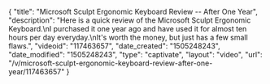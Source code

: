 {
    "title": "Microsoft Sculpt Ergonomic Keyboard Review -- After One Year",
    "description": "Here is a quick review of the Microsoft Sculpt Ergonomic Keyboard.\nI purchased it one year ago and have used it for almost ten hours per day everyday.\nIt's worth the money, but just has a few small flaws.",
    "videoid": "117463657",
    "date_created": "1505248243",
    "date_modified": "1505248243",
    "type": "captivate",
    "layout": "video",
    "url": "\/v\/microsoft-sculpt-ergonomic-keyboard-review-after-one-year\/117463657"
}